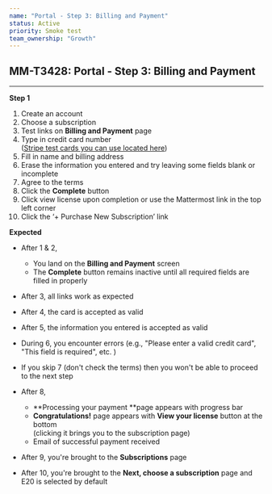 ```yaml
---
name: "Portal - Step 3: Billing and Payment"
status: Active
priority: Smoke test
team_ownership: "Growth"
---
```


## MM-T3428: Portal - Step 3: Billing and Payment

---

**Step 1**

1. Create an account
2. Choose a subscription
3. Test links on **Billing and Payment** page
4. Type in credit card number\
   ([Stripe test cards you can use located here](https://stripe.com/docs/testing#cards))
5. Fill in name and billing address
6. Erase the information you entered and try leaving some fields blank or incomplete
7. Agree to the terms
8. Click the **Complete** button
9. Click view license upon completion or use the Mattermost link in the top left corner
10. Click the ‘+ Purchase New Subscription’ link

**Expected**

- After 1 & 2, 

  - You land on the **Billing and Payment** screen
  - The **Complete** button remains inactive until all required fields are filled in properly

- After 3, all links work as expected

- After 4, the card is accepted as valid

- After 5, the information you entered is accepted as valid

- During 6, you encounter errors (e.g., "Please enter a valid credit card", "This field is required", etc. )

- If you skip 7 (don't check the terms) then you won't be able to proceed to the next step

- After 8, 

  - **Processing your payment **page appears with progress bar
  - **Congratulations!** page appears with **View your license** button at the bottom\
    (clicking it brings you to the subscription page)
  - Email of successful payment received

- After 9, you're brought to the **Subscriptions** page

- After 10, you're brought to the **Next, choose a subscription** page and E20 is selected by default
